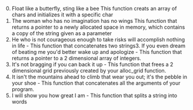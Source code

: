 0. Float like a butterfly, sting like a bee
This function creats an array of chars and initializes it with a specific char
1. The woman who has no imagination has no wings
This function that returns a pointer to a newly allocated space in memory, which contains a copy of the string given as a parameter
2. He who is not courageous enough to take risks will accomplish nothing in life - This function that concatenates two strings3. If you even dream of beating me you'd better wake up and apologize - This function that returns a pointer to a 2 dimensional array of integers.
4. It's not bragging if you can back it up - This function that frees a 2 dimensional grid previously created by your alloc_grid function.
5. It isn't the mountains ahead to climb that wear you out; it's the pebble in your shoe - This  function that concatenates all the arguments of your program.
6. I will show you how great I am - This function that splits a string into words
